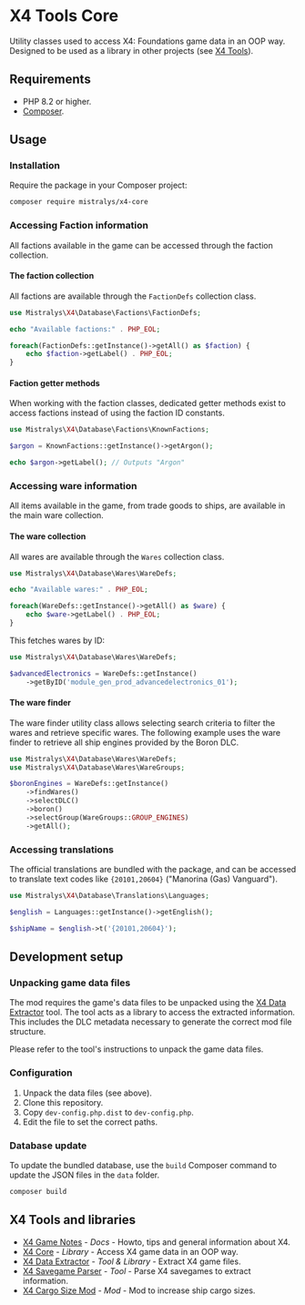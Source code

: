 # X4 Tools Core

Utility classes used to access X4: Foundations game data in an OOP way.
Designed to be used as a library in other projects (see [X4 Tools](#x4-tools-and-libraries)).

## Requirements

- PHP 8.2 or higher.
- [Composer](https://getcomposer.org/).

## Usage

### Installation

Require the package in your Composer project:

```bash
composer require mistralys/x4-core
```

### Accessing Faction information

All factions available in the game can be accessed through the faction collection.

#### The faction collection

All factions are available through the `FactionDefs` collection class.

```php
use Mistralys\X4\Database\Factions\FactionDefs;

echo "Available factions:" . PHP_EOL;

foreach(FactionDefs::getInstance()->getAll() as $faction) {
    echo $faction->getLabel() . PHP_EOL;
}
```

#### Faction getter methods

When working with the faction classes, dedicated getter methods exist to access
factions instead of using the faction ID constants.

```php
use Mistralys\X4\Database\Factions\KnownFactions;

$argon = KnownFactions::getInstance()->getArgon();

echo $argon->getLabel(); // Outputs "Argon"
```

### Accessing ware information

All items available in the game, from trade goods to ships, are available in the
main ware collection.

#### The ware collection

All wares are available through the `Wares` collection class.

```php
use Mistralys\X4\Database\Wares\WareDefs;

echo "Available wares:" . PHP_EOL;

foreach(WareDefs::getInstance()->getAll() as $ware) {
    echo $ware->getLabel() . PHP_EOL;
}
```

This fetches wares by ID:

```php
use Mistralys\X4\Database\Wares\WareDefs;

$advancedElectronics = WareDefs::getInstance()
    ->getByID('module_gen_prod_advancedelectronics_01');
```

#### The ware finder

The ware finder utility class allows selecting search criteria to filter the
wares and retrieve specific wares. The following example uses the ware finder to 
retrieve all ship engines provided by the Boron DLC.

```php
use Mistralys\X4\Database\Wares\WareDefs;
use Mistralys\X4\Database\Wares\WareGroups;

$boronEngines = WareDefs::getInstance()
    ->findWares()
    ->selectDLC()
    ->boron()
    ->selectGroup(WareGroups::GROUP_ENGINES)
    ->getAll();
```

### Accessing translations

The official translations are bundled with the package, and can be
accessed to translate text codes like `{20101,20604}` ("Manorina (Gas) Vanguard").

```php
use Mistralys\X4\Database\Translations\Languages;

$english = Languages::getInstance()->getEnglish();

$shipName = $english->t('{20101,20604}');
```

## Development setup

### Unpacking game data files

The mod requires the game's data files to be unpacked using the
[X4 Data Extractor][] tool. The tool acts as a library to access the
extracted information. This includes the DLC metadata necessary to
generate the correct mod file structure.

Please refer to the tool's instructions to unpack the game data files.

### Configuration

1. Unpack the data files (see above).
2. Clone this repository.
3. Copy `dev-config.php.dist` to `dev-config.php`.
4. Edit the file to set the correct paths. 

### Database update

To update the bundled database, use the `build` Composer command
to update the JSON files in the `data` folder.

```bash
composer build
```

## X4 Tools and libraries

- [X4 Game Notes][] - _Docs_ - Howto, tips and general information about X4.
- [X4 Core][] - _Library_ - Access X4 game data in an OOP way.
- [X4 Data Extractor][] - _Tool & Library_ - Extract X4 game files.
- [X4 Savegame Parser][] - _Tool_ - Parse X4 savegames to extract information.
- [X4 Cargo Size Mod][] - _Mod_ - Mod to increase ship cargo sizes.

[X4 Data Extractor]: https://github.com/Mistralys/x4-data-extractor
[X4 Game Notes]: https://github.com/Mistralys/x4-game-notes
[X4 Core]: https://github.com/Mistralys/x4-core
[X4 Savegame Parser]: https://github.com/Mistralys/x4-savegame-parser
[X4 Cargo Size Mod]: https://github.com/Mistralys/x4-mod-cargo-sizes
